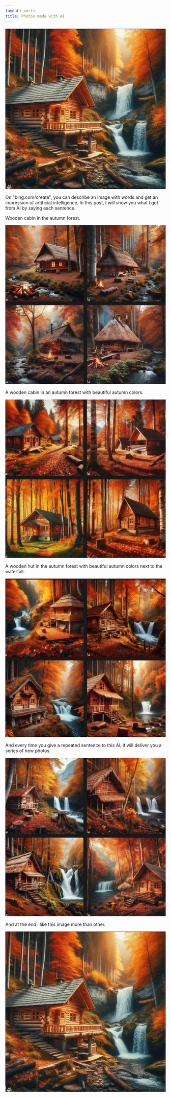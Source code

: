 ```yaml
---
layout: posts
title: Photos made with AI
---
```


![alt text](../assets/images/1.JPG "last")

On "bing.com/create", you can describe an image with words and get an impression of artificial intelligence.
In this post, I will show you what I got from AI by saying each sentence.

Wooden cabin in the autumn forest.

![alt text](../assets/images/first.JPG "first")


A wooden cabin in an autumn forest with beautiful autumn colors.

![alt text](../assets/images/second.JPG "second")

A wooden hut in the autumn forest with beautiful autumn colors next to the waterfall.

![alt text](../assets/images/third.JPG "third")

And every time you give a repeated sentence to this AI, it will deliver you a series of new photos.

![alt text](../assets/images/4th.JPG "4th")

And at the end i like this image more than other.

![alt text](../assets/images/1.JPG "last")

